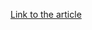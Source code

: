 [Link to the article](https://www.proofpoint.com/us/blog/threat-insight/security-brief-clickfix-social-engineering-technique-floods-threat-landscape)
